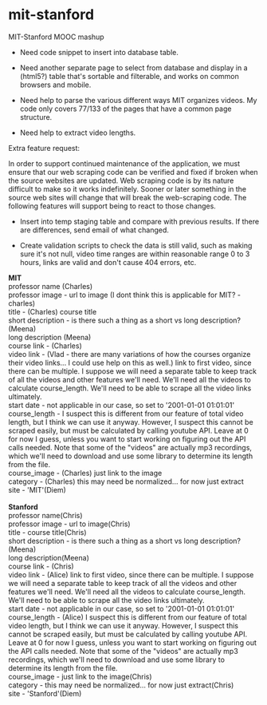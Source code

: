 mit-stanford
============

MIT-Stanford MOOC mashup

* Need code snippet to insert into database table.

* Need another separate page to select from database and display in a (html5?) table that's sortable and filterable, and works on common browsers and mobile.

* Need help to parse the various different ways MIT organizes videos. My code only covers 77/133 of the pages that have a common page structure.

* Need help to extract video lengths.


Extra feature request:

In order to support continued maintenance of the application, we must ensure that our web scraping code can be verified and fixed if broken when the source websites are updated. Web scraping code is by its nature difficult to make so it works indefinitely. Sooner or later something in the source web sites will change that will break the web-scraping code. The following features will support being to react to those changes.

* Insert into temp staging table and compare with previous results. If there are differences, send email of what changed.

* Create validation scripts to check the data is still valid, such as making sure it's not null, video time ranges are within reasonable range 0 to 3 hours, links are valid and don't cause 404 errors, etc.


****MIT****<br>
professor name (Charles)<br>
professor image - url to image (I dont think this is applicable for MIT? - charles) <br>
title - (Charles) course title<br>
short description - is there such a thing as a short vs long description? (Meena)<br>
long description (Meena)<br>
course link - (Charles) <br>
video link - (Vlad - there are many variations of how the courses organize their video links... I could use help on this as well.) link to first video, since there can be multiple. I suppose we will need a separate table to keep track of all the videos and other features we'll need. We'll need all the videos to calculate course_length. We'll need to be able to scrape all the video links ultimately.<br>
start date - not applicable in our case, so set to '2001-01-01 01:01:01'<br>
course_length - I suspect this is different from our feature of total video length, but I think we can use it anyway. However, I suspect this cannot be scraped easily, but must be calculated by calling youtube API. Leave at 0 for now I guess, unless you want to start working on figuring out the API calls needed. Note that some of the "videos" are actually mp3 recordings, which we'll need to download and use some library to determine its length from the file.<br>
course_image - (Charles) just link to the image<br>
category - (Charles) this may need be normalized... for now just extract<br>
site - 'MIT'(Diem)<br>
<br>
****Stanford****<br>
professor name(Chris)<br>
professor image - url to image(Chris)<br>
title - course title(Chris)<br>
short description - is there such a thing as a short vs long description? (Meena) <br>
long description(Meena)<br>
course link - (Chris)<br>
video link - (Alice) link to first video, since there can be multiple. I suppose we will need a separate table to keep track of all the videos and other features we'll need. We'll need all the videos to calculate course_length. We'll need to be able to scrape all the video links ultimately.<br>
start date - not applicable in our case, so set to '2001-01-01 01:01:01'<br>
course_length - (Alice) I suspect this is different from our feature of total video length, but I think we can use it anyway. However, I suspect this cannot be scraped easily, but must be calculated by calling youtube API. Leave at 0 for now I guess, unless you want to start working on figuring out the API calls needed. Note that some of the "videos" are actually mp3 recordings, which we'll need to download and use some library to determine its length from the file.<br>
course_image - just link to the image(Chris)<br>
category - this may need be normalized... for now just extract(Chris)<br>
site - 'Stanford'(Diem)<br>


